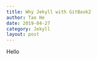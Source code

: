 ```yaml
---
title: Why Jekyll with GitBook2
author: Tao He
date: 2019-04-27
category: Jekyll
layout: post
---
```


Hello